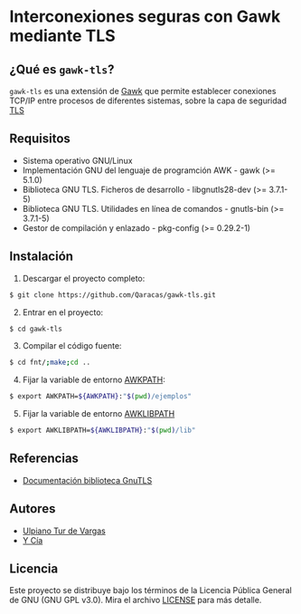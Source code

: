 # Interconexiones seguras con Gawk mediante TLS

## ¿Qué es `gawk-tls`?

`gawk-tls` es una extensión de [Gawk](https://www.gnu.org/software/gawk/manual/gawk.html) que permite establecer conexiones TCP/IP entre procesos de diferentes sistemas, sobre la capa de seguridad [TLS](https://es.wikipedia.org/wiki/Seguridad_de_la_capa_de_transporte)

## Requisitos

* Sistema operativo GNU/Linux
* Implementación GNU del lenguaje de programción AWK - gawk (>= 5.1.0)
* Biblioteca GNU TLS. Ficheros de desarrollo - libgnutls28-dev (>= 3.7.1-5)
* Biblioteca GNU TLS. Utilidades en línea de comandos - gnutls-bin (>= 3.7.1-5)
* Gestor de compilación y enlazado - pkg-config (>= 0.29.2-1)

## Instalación

1. Descargar el proyecto completo:

```bash
$ git clone https://github.com/Qaracas/gawk-tls.git
```
2. Entrar en el proyecto:

```bash
$ cd gawk-tls
```

3. Compilar el código fuente:

```bash
$ cd fnt/;make;cd ..
```

4. Fijar la variable de entorno [AWKPATH](https://www.gnu.org/software/gawk/manual/gawk.html#AWKPATH-Variable):

```bash
$ export AWKPATH=${AWKPATH}:"$(pwd)/ejemplos"
```

5. Fijar la variable de entorno [AWKLIBPATH](https://www.gnu.org/software/gawk/manual/html_node/AWKLIBPATH-Variable.html)

```bash
$ export AWKLIBPATH=${AWKLIBPATH}:"$(pwd)/lib"
```

## Referencias

* [Documentación biblioteca GnuTLS](https://www.gnutls.org/manual/html_node/index.html)

## Autores

* [Ulpiano Tur de Vargas](https://github.com/Qaracas)
* [Y Cía](https://github.com/Qaracas/gawk-tls/contributors)

## Licencia

Este proyecto se distribuye bajo los términos de la Licencia Pública General de GNU (GNU GPL v3.0). Mira el archivo [LICENSE](LICENSE) para más detalle.
